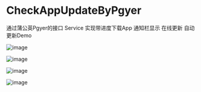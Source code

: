 # CheckAppUpdateByPgyer
通过蒲公英Pgyer的接口 Service 实现带进度下载App 通知栏显示 在线更新 自动更新Demo

![image](https://raw.githubusercontent.com/louisgeek/CheckAppUpdateByFirim/master/screenshots/pic1.png)

![image](https://raw.githubusercontent.com/louisgeek/CheckAppUpdateByFirim/master/screenshots/pic2.png)

![image](https://raw.githubusercontent.com/louisgeek/CheckAppUpdateByFirim/master/screenshots/pic3.png)

![image](https://raw.githubusercontent.com/louisgeek/CheckAppUpdateByFirim/master/screenshots/pic4.png)

